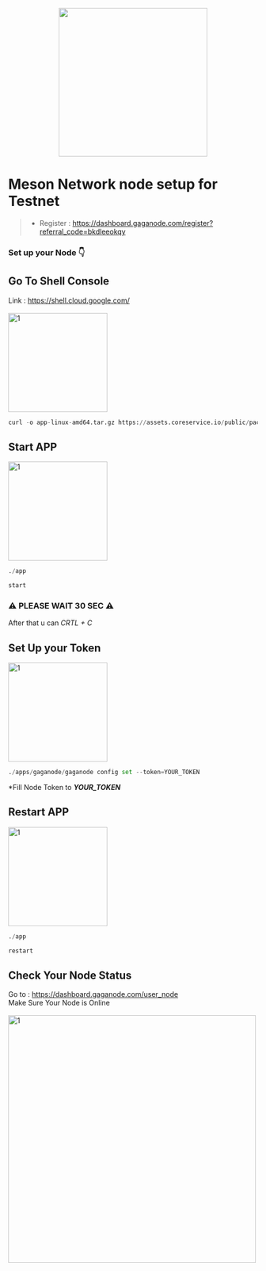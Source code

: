 <p align="center">
  <img height="300" height="auto" src="https://i.ibb.co/r7g8wn6/photo-2021-05-18-09-00-47.jpg">
</p>

# Meson Network node setup for Testnet
>- Register : https://dashboard.gaganode.com/register?referral_code=bkdleeokqy

### Set up your Node 👇

## Go To Shell Console
Link : https://shell.cloud.google.com/ <br><br>
<img height="200" height="auto" src="https://i.ibb.co/TwCt1Fy/1.jpg" alt="1" border="0" /></a>
```python
curl -o app-linux-amd64.tar.gz https://assets.coreservice.io/public/package/22/app/1.0.3/app-1_0_3.tar.gz && tar -zxf app-linux-amd64.tar.gz && rm -f app-linux-amd64.tar.gz && cd ./app-linux-amd64 && sudo ./app service install
```
## Start APP
<img height="200" height="auto" src="https://i.ibb.co/MMkdrSq/2.jpg" alt="1" border="0" /></a>
```python
./app
```
```python
start
```
### ⚠ PLEASE WAIT 30 SEC ⚠
After that u can <i>CRTL + C</i>

## Set Up your Token
<img height="200" height="auto" src="https://i.ibb.co/qWrpbv9/3.jpg" alt="1" border="0" /></a>
```python
./apps/gaganode/gaganode config set --token=YOUR_TOKEN
```
*Fill Node Token to <b><i>YOUR_TOKEN</i></b>

## Restart APP
<img height="200" height="auto" src="https://i.ibb.co/k2vyQtS/4.jpg" alt="1" border="0" /></a>
```python
./app
```
```python
restart
```

## Check Your Node Status
Go to : https://dashboard.gaganode.com/user_node <br>
Make Sure Your Node is Online <br><br>
<img height="500" height="auto" src="https://i.ibb.co/JzDGXkM/Capture.jpg" alt="1" border="0" /></a>







